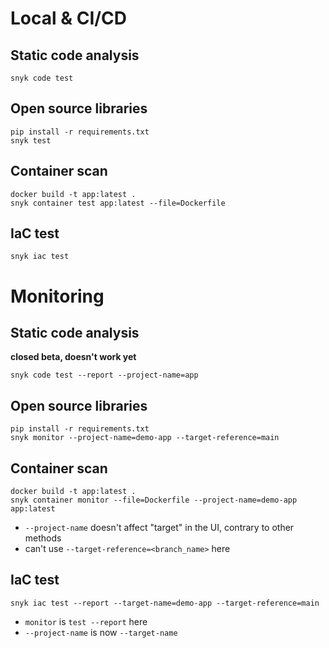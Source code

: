 # Local & CI/CD
## Static code analysis
```
snyk code test
```

## Open source libraries
```
pip install -r requirements.txt
snyk test
```

## Container scan
```
docker build -t app:latest .
snyk container test app:latest --file=Dockerfile
```

## IaC test
```
snyk iac test
```

# Monitoring
## Static code analysis 
**closed beta, doesn't work yet**
```
snyk code test --report --project-name=app
```

## Open source libraries
```
pip install -r requirements.txt
snyk monitor --project-name=demo-app --target-reference=main
```

## Container scan
```
docker build -t app:latest .
snyk container monitor --file=Dockerfile --project-name=demo-app app:latest
```
- `--project-name` doesn't affect "target" in the UI, contrary to other methods
- can't use `--target-reference=<branch_name>` here

## IaC test
```
snyk iac test --report --target-name=demo-app --target-reference=main
```
- `monitor` is `test --report` here
- `--project-name` is now `--target-name`

#